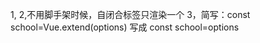 <!--
 * @Author       : helishou
 * @Date         : 2021-10-14 23:56:44
 * @LastEditTime : 2021-10-14 23:57:56
 * @LastEditors  : helishou
 * @Description  : 
 * @FilePath     : \Vue\018.非单文件组件\注意点.md
 * 你用你的指尖,阻止我说再见,在bug完全失去之前
-->
1,
2,不用脚手架时候，自闭合标签只渲染一个
3，简写：const school=Vue.extend(options) 
写成 const school=options